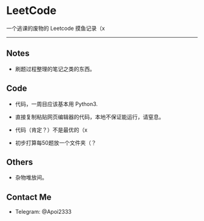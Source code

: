 # LeetCode
一个逃课的废物的 Leetcode 摸鱼记录（x

---
## Notes
- 刷题过程整理的笔记之类的东西。

## Code
- 代码，一周目应该基本用 Python3.

- 直接复制粘贴网页编辑器的代码，本地不保证能运行，请窒息。

- 代码（肯定？）不是最优的（x

- 初步打算每50题放一个文件夹（？

## Others
- 杂物堆放间。

## Contact Me
- Telegram: @Apoi2333
